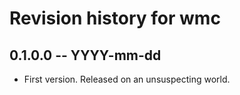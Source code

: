 # Revision history for wmc

## 0.1.0.0  -- YYYY-mm-dd

* First version. Released on an unsuspecting world.
